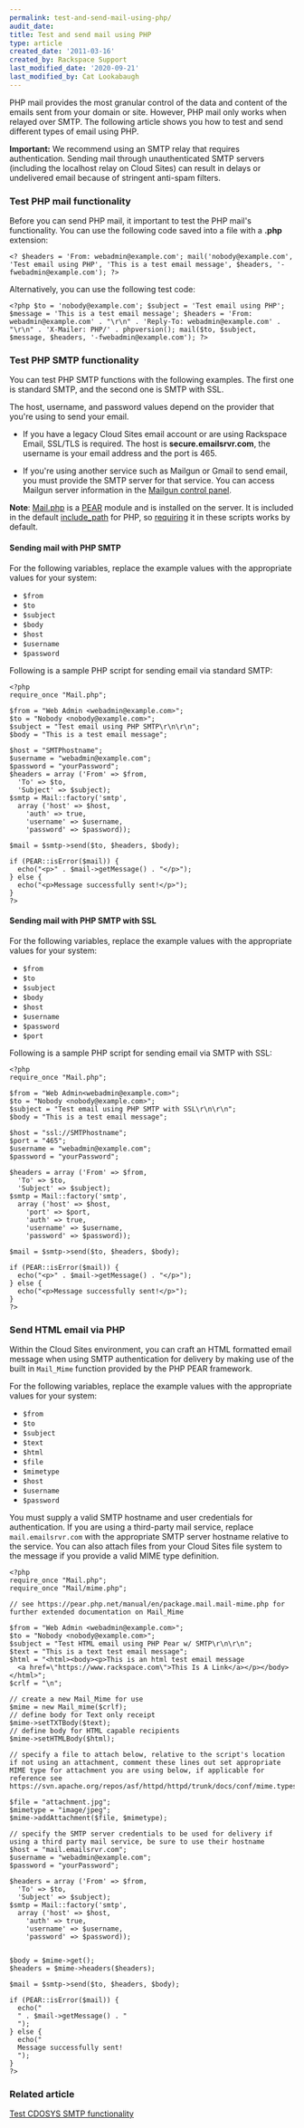```yaml
---
permalink: test-and-send-mail-using-php/
audit_date:
title: Test and send mail using PHP
type: article
created_date: '2011-03-16'
created_by: Rackspace Support
last_modified_date: '2020-09-21'
last_modified_by: Cat Lookabaugh
---
```


PHP mail provides the most granular control of the data and content of the emails sent from your domain or site. However, PHP mail only works when relayed over SMTP. The following article shows you how to test and send different types of email using PHP.

**Important:** We recommend using an SMTP relay that requires
authentication. Sending mail through unauthenticated SMTP servers
(including the localhost relay on Cloud Sites) can result in delays or
undelivered email because of stringent anti-spam filters.

### Test PHP mail functionality

Before you can send PHP mail, it important to test the PHP mail's functionality. You can use the following code saved into a file with a **.php** extension:

    <? $headers = 'From: webadmin@example.com'; mail('nobody@example.com', 'Test email using PHP', 'This is a test email message', $headers, '-fwebadmin@example.com'); ?>

Alternatively, you can use the following test code:

    <?php $to = 'nobody@example.com'; $subject = 'Test email using PHP'; $message = 'This is a test email message'; $headers = 'From: webadmin@example.com' . "\r\n" . 'Reply-To: webadmin@example.com' . "\r\n" . 'X-Mailer: PHP/' . phpversion(); mail($to, $subject, $message, $headers, '-fwebadmin@example.com'); ?>

### Test PHP SMTP functionality

You can test PHP SMTP functions with the following examples. The
first one is standard SMTP, and the second one is SMTP with SSL.

The host, username, and password values depend on the provider that
you're using to send your email.

- If you have a legacy Cloud Sites email account or are using Rackspace Email, SSL/TLS is required. The host is **secure.emailsrvr.com**, the username is your email address and the port is 465.

- If you're using another service such as Mailgun or Gmail to send email, you must provide the SMTP server for that service. You can access Mailgun server information in the [Mailgun control panel](https://mailgun.com/sessions/new).

**Note**: [Mail.php](https://pear.php.net/package/Mail) is a [PEAR](https://pear.php.net/) module and is installed on the server. It is included in the default [include\_path](https://www.php.net/manual/en/ini.core.php) for PHP, so [requiring](https://php.net/manual/en/function.require.php) it in these scripts works by default.

#### Sending mail with PHP SMTP

For the following variables, replace the example values with the
appropriate values for your system:

-  `$from`
-  `$to`
-  `$subject`
-  `$body`
-  `$host`
-  `$username`
-  `$password`

Following is a sample PHP script for sending email via standard SMTP:

    <?php
    require_once "Mail.php";

    $from = "Web Admin <webadmin@example.com>";
    $to = "Nobody <nobody@example.com>";
    $subject = "Test email using PHP SMTP\r\n\r\n";
    $body = "This is a test email message";

    $host = "SMTPhostname";
    $username = "webadmin@example.com";
    $password = "yourPassword";
    $headers = array ('From' => $from,
      'To' => $to,
      'Subject' => $subject);
    $smtp = Mail::factory('smtp',
      array ('host' => $host,
        'auth' => true,
        'username' => $username,
        'password' => $password));

    $mail = $smtp->send($to, $headers, $body);

    if (PEAR::isError($mail)) {
      echo("<p>" . $mail->getMessage() . "</p>");
    } else {
      echo("<p>Message successfully sent!</p>");
    }
    ?>


#### Sending mail with PHP SMTP with SSL

For the following variables, replace the example values with the appropriate values for your system:

-   `$from`
-   `$to`
-   `$subject`
-   `$body`
-   `$host`
-   `$username`
-   `$password`
-   `$port`

Following is a sample PHP script for sending email via SMTP with SSL:

    <?php
    require_once "Mail.php";

    $from = "Web Admin<webadmin@example.com>";
    $to = "Nobody <nobody@example.com>";
    $subject = "Test email using PHP SMTP with SSL\r\n\r\n";
    $body = "This is a test email message";

    $host = "ssl://SMTPhostname";
    $port = "465";
    $username = "webadmin@example.com";
    $password = "yourPassword";

    $headers = array ('From' => $from,
      'To' => $to,
      'Subject' => $subject);
    $smtp = Mail::factory('smtp',
      array ('host' => $host,
        'port' => $port,
        'auth' => true,
        'username' => $username,
        'password' => $password));

    $mail = $smtp->send($to, $headers, $body);

    if (PEAR::isError($mail)) {
      echo("<p>" . $mail->getMessage() . "</p>");
    } else {
      echo("<p>Message successfully sent!</p>");
    }
    ?>

### Send HTML email via PHP

Within the Cloud Sites environment, you can craft an HTML formatted email message when using SMTP authentication for delivery by making use of the built in `Mail_Mime` function provided by the PHP PEAR framework.

For the following variables, replace the example values with the appropriate values for your system:

-  `$from`
-  `$to`
-  `$subject`
-  `$text`
-  `$html`
-  `$file`
-  `$mimetype`
-  `$host`
-  `$username`
-  `$password`

You must supply a valid SMTP hostname and user credentials for authentication. If you are using a third-party mail service, replace `mail.emailsrvr.com` with the appropriate SMTP server hostname relative to the service. You can also attach files from your Cloud Sites file system to the message if you provide a valid MIME type definition.

    <?php
    require_once "Mail.php";
    require_once "Mail/mime.php";

    // see https://pear.php.net/manual/en/package.mail.mail-mime.php for further extended documentation on Mail_Mime

    $from = "Web Admin <webadmin@example.com>";
    $to = "Nobody <nobody@example.com>";
    $subject = "Test HTML email using PHP Pear w/ SMTP\r\n\r\n";
    $text = "This is a text test email message";
    $html = "<html><body><p>This is an html test email message
      <a href=\"https://www.rackspace.com\">This Is A Link</a></p></body></html>";
    $crlf = "\n";

    // create a new Mail_Mime for use
    $mime = new Mail_mime($crlf);
    // define body for Text only receipt
    $mime->setTXTBody($text);
    // define body for HTML capable recipients
    $mime->setHTMLBody($html);

    // specify a file to attach below, relative to the script's location if not using an attachment, comment these lines out set appropriate MIME type for attachment you are using below, if applicable for reference see https://svn.apache.org/repos/asf/httpd/httpd/trunk/docs/conf/mime.types

    $file = "attachment.jpg";
    $mimetype = "image/jpeg";
    $mime->addAttachment($file, $mimetype);

    // specify the SMTP server credentials to be used for delivery if using a third party mail service, be sure to use their hostname
    $host = "mail.emailsrvr.com";
    $username = "webadmin@example.com";
    $password = "yourPassword";

    $headers = array ('From' => $from,
      'To' => $to,
      'Subject' => $subject);
    $smtp = Mail::factory('smtp',
      array ('host' => $host,
        'auth' => true,
        'username' => $username,
        'password' => $password));


    $body = $mime->get();
    $headers = $mime->headers($headers);

    $mail = $smtp->send($to, $headers, $body);

    if (PEAR::isError($mail)) {
      echo("
      " . $mail->getMessage() . "
      ");
    } else {
      echo("
      Message successfully sent!
      ");
    }
    ?>


### Related article

[Test CDOSYS SMTP functionality](/support/how-to/test-cdosys-smtp-functionality)
